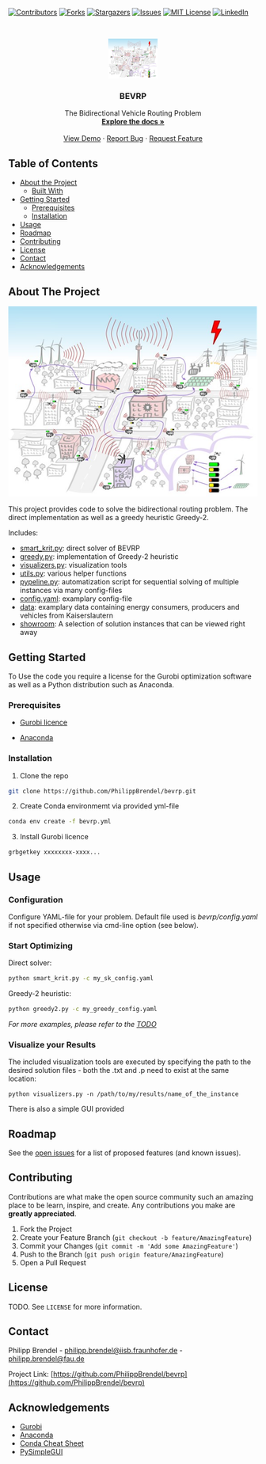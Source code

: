 <!--
*** Thanks for checking out this README Template. If you have a suggestion that would
*** make this better, please fork the repo and create a pull request or simply open
*** an issue with the tag "enhancement".
*** Thanks again! Now go create something AMAZING! :D
-->





<!-- PROJECT SHIELDS -->
<!--
*** I'm using markdown "reference style" links for readability.
*** Reference links are enclosed in brackets [ ] instead of parentheses ( ).
*** See the bottom of this document for the declaration of the reference variables
*** for contributors-url, forks-url, etc. This is an optional, concise syntax you may use.
*** https://www.markdownguide.org/basic-syntax/#reference-style-links
-->
[![Contributors][contributors-shield]][contributors-url]
[![Forks][forks-shield]][forks-url]
[![Stargazers][stars-shield]][stars-url]
[![Issues][issues-shield]][issues-url]
[![MIT License][license-shield]][license-url]
[![LinkedIn][linkedin-shield]][linkedin-url]



<!-- PROJECT LOGO -->
<br />
<p align="center">
  <a href="https://github.com/PhilippBrendel/bevrp">
    <img src="images/smart_krit.jpg" alt="Logo" width="100" height="80">
  </a>

  <h3 align="center">BEVRP</h3>

  <p align="center">
    The Bidirectional Vehicle Routing Problem
    <br />
    <a href="https://github.com/PhilippBrendel/bevrp"><strong>Explore the docs »</strong></a>
    <br />
    <br />
    <a href="https://github.com/PhilippBrendel/bevrp">View Demo</a>
    ·
    <a href="https://github.com/PhilippBrendel/bevrp/issues">Report Bug</a>
    ·
    <a href="https://github.com/PhilippBrendel/bevrp/issues">Request Feature</a>
  </p>
</p>



<!-- TABLE OF CONTENTS -->
## Table of Contents

* [About the Project](#about-the-project)
  * [Built With](#built-with)
* [Getting Started](#getting-started)
  * [Prerequisites](#prerequisites)
  * [Installation](#installation)
* [Usage](#usage)
* [Roadmap](#roadmap)
* [Contributing](#contributing)
* [License](#license)
* [Contact](#contact)
* [Acknowledgements](#acknowledgements)



<!-- ABOUT THE PROJECT -->
## About The Project

[![Product Name Screen Shot][product-screenshot]](https://example.com)

This project provides code to solve the bidirectional routing problem.
The direct implementation as well as a greedy heuristic Greedy-2.

Includes:
* [smart_krit.py](https://github.com/PhilippBrendel/bevrp/blob/main/smart_krit.py): direct solver of BEVRP
* [greedy.py](https://github.com/PhilippBrendel/bevrp/blob/main/greedy.py): implementation of Greedy-2 heuristic
* [visualizers.py](https://github.com/PhilippBrendel/bevrp/blob/main/visualizers.py): visualization tools
* [utils.py](https://github.com/PhilippBrendel/bevrp/blob/main/utils.py): various helper functions
* [pypeline.py](https://github.com/PhilippBrendel/bevrp/blob/main/pypeline.py): automatization script for sequential solving of multiple instances via many config-files 
* [config.yaml](https://github.com/PhilippBrendel/bevrp/blob/main/config.yaml): examplary config-file
* [data](https://github.com/PhilippBrendel/bevrp/blob/main/data): examplary data containing energy consumers, producers and vehicles from Kaiserslautern
* [showroom](https://github.com/PhilippBrendel/bevrp/blob/main/showroom): A selection of solution instances that can be viewed right away



<!-- GETTING STARTED -->
## Getting Started

To Use the code you require a license for the Gurobi optimization software as well as a Python distribution such as Anaconda.

### Prerequisites

* [Gurobi licence](https://www.gurobi.com/)

* [Anaconda](https://www.anaconda.com/)


### Installation

<!-- 1. Get a free API Key at [https://example.com](https://example.com) -->
1. Clone the repo
```sh
git clone https://github.com/PhilippBrendel/bevrp.git
```
2. Create Conda environmemt via provided yml-file
```sh
conda env create -f bevrp.yml
```
3. Install Gurobi licence
```sh
grbgetkey xxxxxxxx-xxxx...
```


<!-- USAGE EXAMPLES -->
## Usage

### Configuration

Configure YAML-file for your problem. 
Default file used is *bevrp/config.yaml* if not specified otherwise via cmd-line option (see below).

### Start Optimizing

Direct solver:
```sh
python smart_krit.py -c my_sk_config.yaml
```

Greedy-2 heuristic:
```sh
python greedy2.py -c my_greedy_config.yaml
```

_For more examples, please refer to the [TODO](https://example.com)_


### Visualize your Results

The included visualization tools are executed by specifying the path to the desired solution files - both the .txt and .p need to exist at the same location:
```
python visualizers.py -n /path/to/my/results/name_of_the_instance
```

There is also a simple GUI provided 


<!-- ROADMAP -->
## Roadmap

See the [open issues](https://github.com/PhilippBrendel/bevrp/issues) for a list of proposed features (and known issues).



<!-- CONTRIBUTING -->
## Contributing

Contributions are what make the open source community such an amazing place to be learn, inspire, and create. Any contributions you make are **greatly appreciated**.

1. Fork the Project
2. Create your Feature Branch (`git checkout -b feature/AmazingFeature`)
3. Commit your Changes (`git commit -m 'Add some AmazingFeature'`)
4. Push to the Branch (`git push origin feature/AmazingFeature`)
5. Open a Pull Request



<!-- LICENSE -->
## License

TODO. See `LICENSE` for more information.



<!-- CONTACT -->
## Contact

Philipp Brendel - philipp.brendel@iisb.fraunhofer.de - philipp.brendel@fau.de

Project Link: [https://github.com/PhilippBrendel/bevrp](https://github.com/PhilippBrendel/bevrp)



<!-- ACKNOWLEDGEMENTS -->
## Acknowledgements
* [Gurobi](https://www.gurobi.com/)
* [Anaconda](https://www.anaconda.com/)
* [Conda Cheat Sheet](https://docs.conda.io/projects/conda/en/4.6.0/_downloads/52a95608c49671267e40c689e0bc00ca/conda-cheatsheet.pdf)
* [PySimpleGUI](https://pypi.org/project/PySimpleGUI/)




<!-- MARKDOWN LINKS & IMAGES -->
<!-- https://www.markdownguide.org/basic-syntax/#reference-style-links -->
[contributors-shield]: https://img.shields.io/github/contributors/philippbrendel/bevrp.svg?style=flat-square
[contributors-url]: https://github.com/philippbrendel/bevrp/graphs/contributors
[forks-shield]: https://img.shields.io/github/forks/philippbrendel/bevrp.svg?style=flat-square
[forks-url]: https://github.com/philippbrendel/bevrp/network/members
[stars-shield]: https://img.shields.io/github/stars/philippbrendel/bevrp.svg?style=flat-square
[stars-url]: https://github.com/philippbrendel/bevrp/stargazers
[issues-shield]: https://img.shields.io/github/issues/philippbrendel/bevrp.svg?style=flat-square
[issues-url]: https://github.com/philippbrendel/bevrp/issues
[license-shield]: https://img.shields.io/github/license/philippbrendel/bevrp.svg?style=flat-square
[license-url]: https://github.com/philippbrendel/bevrp/blob/master/LICENSE.txt
[linkedin-shield]: https://img.shields.io/badge/-LinkedIn-black.svg?style=flat-square&logo=linkedin&colorB=555
[linkedin-url]: https://www.linkedin.com/in/philipp-brendel-9059171a6/
[product-screenshot]: images/smart_krit.jpg